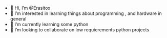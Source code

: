 - 👋 Hi, I’m @Erasitox
- 👀 I’m interested in learning things about programming , and hardware in general
- 🌱 I’m currently learning some python
- 💞️ I’m looking to collaborate on low requierements python projects
